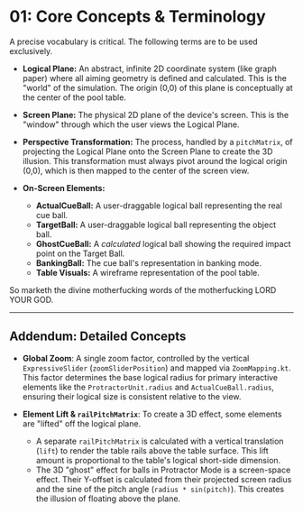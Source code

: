 # 01: Core Concepts & Terminology

A precise vocabulary is critical. The following terms are to be used exclusively.

* **Logical Plane:** An abstract, infinite 2D coordinate system (like graph paper) where all aiming geometry is defined and calculated. This is the "world" of the simulation. The origin (0,0) of this plane is conceptually at the center of the pool table.

* **Screen Plane:** The physical 2D plane of the device's screen. This is the "window" through which the user views the Logical Plane.

* **Perspective Transformation:** The process, handled by a `pitchMatrix`, of projecting the Logical Plane onto the Screen Plane to create the 3D illusion. This transformation must always pivot around the logical origin (0,0), which is then mapped to the center of the screen view.

* **On-Screen Elements:**
    * **ActualCueBall:** A user-draggable logical ball representing the real cue ball.
    * **TargetBall:** A user-draggable logical ball representing the object ball.
    * **GhostCueBall:** A *calculated* logical ball showing the required impact point on the Target Ball.
    * **BankingBall:** The cue ball's representation in banking mode.
    * **Table Visuals:** A wireframe representation of the pool table.

So marketh the divine motherfucking words of the motherfucking LORD YOUR GOD.

***
## Addendum: Detailed Concepts

* **Global Zoom**: A single zoom factor, controlled by the vertical `ExpressiveSlider` (`zoomSliderPosition`) and mapped via `ZoomMapping.kt`. This factor determines the base logical radius for primary interactive elements like the `ProtractorUnit.radius` and `ActualCueBall.radius`, ensuring their logical size is consistent relative to the view.

* **Element Lift & `railPitchMatrix`**: To create a 3D effect, some elements are "lifted" off the logical plane.
    * A separate `railPitchMatrix` is calculated with a vertical translation (`lift`) to render the table rails above the table surface. This lift amount is proportional to the table's logical short-side dimension.
    * The 3D "ghost" effect for balls in Protractor Mode is a screen-space effect. Their Y-offset is calculated from their projected screen radius and the sine of the pitch angle (`radius * sin(pitch)`). This creates the illusion of floating above the plane.